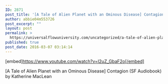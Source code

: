 ```yaml
---
ID: 2871
post_title: '[A Tale of Alien Planet with an Ominous Disease] Contagion (SF Audiobook)'
author: abbie04m553726
post_excerpt: ""
layout: post
permalink: >
  https://universalflowuniversity.com/uncategorized/a-tale-of-alien-planet-with-an-ominous-disease-contagion-sf-audiobook/
published: true
post_date: 2016-03-07 03:14:14
---
```

[embed]https://www.youtube.com/watch?v=I2uZ_GbaF2o[/embed]<br>
<p>[A Tale of Alien Planet with an Ominous Disease] Contagion (SF Audiobook) by Katherine MacLean</p>